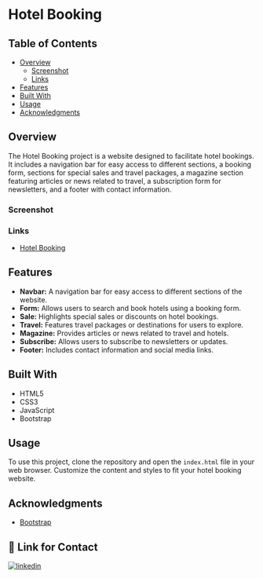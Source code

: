# Hotel Booking

## Table of Contents

- [Overview](#overview)
  - [Screenshot](#screenshot)
  - [Links](#links)
- [Features](#features)
- [Built With](#built-with)
- [Usage](#usage)
- [Acknowledgments](#acknowledgments)

## Overview

The Hotel Booking project is a website designed to facilitate hotel bookings. It includes a navigation bar for easy access to different sections, a booking form, sections for special sales and travel packages, a magazine section featuring articles or news related to travel, a subscription form for newsletters, and a footer with contact information.

### Screenshot


### Links

- [Hotel Booking]()
## Features

- **Navbar:** A navigation bar for easy access to different sections of the website.
- **Form:** Allows users to search and book hotels using a booking form.
- **Sale:** Highlights special sales or discounts on hotel bookings.
- **Travel:** Features travel packages or destinations for users to explore.
- **Magazine:** Provides articles or news related to travel and hotels.
- **Subscribe:** Allows users to subscribe to newsletters or updates.
- **Footer:** Includes contact information and social media links.

## Built With

- HTML5
- CSS3
- JavaScript
- Bootstrap 

## Usage

To use this project, clone the repository and open the `index.html` file in your web browser. Customize the content and styles to fit your hotel booking website.


## Acknowledgments

- [Bootstrap](https://getbootstrap.com/)

 ## 🔗 Link for Contact

[![linkedin](https://img.shields.io/badge/linkedin-0A66C2?style=for-the-badge&logo=linkedin&logoColor=white)](https://www.linkedin.com/in/manikandaraj-t-n-834189173/)

